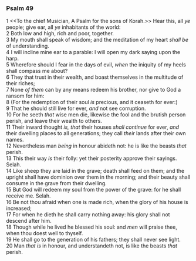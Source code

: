 ### Psalm 49

1 <<To the chief Musician, A Psalm for the sons of Korah.>> Hear this, all *ye* people; give ear, all *ye* inhabitants of the world:  
2 Both low and high, rich and poor, together.  
3 My mouth shall speak of wisdom; and the meditation of my heart *shall be* of understanding.  
4 I will incline mine ear to a parable: I will open my dark saying upon the harp.  
5 Wherefore should I fear in the days of evil, *when* the iniquity of my heels shall compass me about?  
6 They that trust in their wealth, and boast themselves in the multitude of their riches;  
7 None *of them* can by any means redeem his brother, nor give to God a ransom for him:  
8 (For the redemption of their soul *is* precious, and it ceaseth for ever:)  
9 That he should still live for ever, *and* not see corruption.  
10 For he seeth *that* wise men die, likewise the fool and the brutish person perish, and leave their wealth to others.  
11 Their inward thought *is, that* their houses *shall continue* for ever, *and* their dwelling places to all generations; they call *their* lands after their own names.  
12 Nevertheless man *being* in honour abideth not: he is like the beasts *that* perish.  
13 This their way *is* their folly: yet their posterity approve their sayings. Selah.  
14 Like sheep they are laid in the grave; death shall feed on them; and the upright shall have dominion over them in the morning; and their beauty shall consume in the grave from their dwelling.  
15 But God will redeem my soul from the power of the grave: for he shall receive me. Selah.  
16 Be not thou afraid when one is made rich, when the glory of his house is increased;  
17 For when he dieth he shall carry nothing away: his glory shall not descend after him.  
18 Though while he lived he blessed his soul: and *men* will praise thee, when thou doest well to thyself.  
19 He shall go to the generation of his fathers; they shall never see light.  
20 Man *that is* in honour, and understandeth not, is like the beasts *that* perish.  
